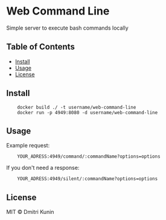 # Web Command Line

Simple server to execute bash commands locally

## Table of Contents

- [Install](#install)
- [Usage](#usage)
- [License](#license)

## Install

```console
    docker build ./ -t username/web-command-line
    docker run -p 4949:8080 -d username/web-command-line
```

## Usage

Example request:
```
    YOUR_ADRESS:4949/command/:commandName?options=options
```

If you don't need a response:
```
    YOUR_ADRESS:4949/silent/:commandName?options=options
```

## License

MIT © Dmitri Kunin
